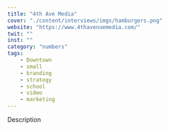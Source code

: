 ```yaml
---
title: "4th Ave Media"
cover: "./content/interviews/imgs/hamburgers.png"
website: "https://www.4thavenuemedia.com/"
twit: ""
inst: ""
category: "numbers"
tags:
    - Downtown
    - small
    - branding
    - strategy
    - school
    - video
    - marketing
---
```


Description
